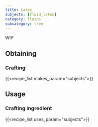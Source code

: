```yaml
---
title: Latex
subjects: [fluid_latex]
category: fluids
subcategory: tree
---
```


WIP

Obtaining
---------

### Crafting
{{<recipe_list makes_param="subjects">}}

Usage
-----

### Crafting ingredient
{{<recipe_list uses_param="subjects">}}